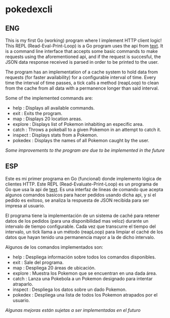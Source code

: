 # pokedexcli

## ENG

This is my first Go (working) program where I implement HTTP client logic!
This REPL (Read-Eval-Print-Loop) is a Go program uses the api from [text](https://pokeapi.co).
It is a command line interface that accepts some basic commands to make requests using the 
aforementioned api, and if the request is succesful, the JSON data response received is parsed in order
to be printed to the user.

The program has an implementation of a cache system to hold data from requests (for faster availability) for a 
configurable  interval of time. Every time the interval of time passes, a tick calls a method (reapLoop) to clean
from the cache from all data with a permanence longer than said interval.

Some of the implemented commands are:
- help : Displays all available commands.
- exit : Exits the program.
- map : Displays 20 location areas.
- explore : Displays list of Pokemon inhabiting an especific area.
- catch : Throws a pokeball to a given Pokemon in an attempt to catch it.
- inspect : Displays stats from a Pokemon.
- pokedex : Displays the names of all Pokemon caught by the user.

_Some improvements to the program are due to be implemented in the future_

## ESP

Este es mi primer programa en Go (funcional) donde implemento lógica de clientes HTTP.
Este REPL (Read-Evaluate-Print-Loop) es un programa de Go que usa la api de [text](https://pokeapi.co).
Es una interfaz de líneas de comando que acepta algunos comandos basicos para hacer pedidos usando dicha api,
y si el pedido es exitoso, se analiza la respuesta de JSON recibida para ser impresa al usuario.

El programa tiene la implementación de un sistema de caché para retener datos de los pedidos (para una disponibilidad mas veloz)
durante un intervalo de tiempo configurable. Cada vez que transcurre el tiempo del intervalo, un tick llama a un método (reapLoop)
para limpiar el caché de los datos que hayan tenido una permanencia mayor a la de dicho intervalo.

Algunos de los comandos implementados son:
- help : Despliega información sobre todos los comandos disponibles.
- exit : Sale del programa.
- map : Despliega 20 áreas de ubicación.
- explore : Muestra los Pokemon que se encuentran en una dada área.
- catch : Lanza una Pokebola a un Pokemon designado para intentar atraparlo.
- inspect : Despliega los datos sobre un dado Pokemon.
- pokedex : Despliega una lista de todos los Pokemon atrapados por el usuario.

_Algunas mejoras están sujetas a ser implementadas en el futuro_
